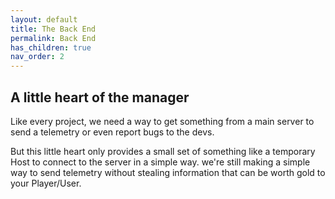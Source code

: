 ```yaml
---
layout: default
title: The Back End
permalink: Back End
has_children: true
nav_order: 2
---
```


## A little heart of the manager

Like every project, we need a way to get something from a main server to send a telemetry or even report bugs to the devs.

But this little heart only provides a small set of something like a temporary Host to connect to the server in a simple way. we're still making a simple way to send telemetry without stealing information that can be worth gold to your Player/User.